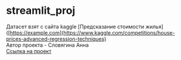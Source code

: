 # streamlit_proj

Датасет взят с сайта kaggle [Предсказание стоимости жилья]([https://example.com](https://www.kaggle.com/competitions/house-prices-advanced-regression-techniques) <br>
Автор проекта - Словягина Анна <br>
[Ссылка на проект](https://appproj-tx3zgch4nyia9v5xbn55c4.streamlit.app/)
